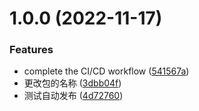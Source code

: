 # 1.0.0 (2022-11-17)


### Features

* complete the CI/CD workflow ([541567a](https://github.com/youtsider/engineering-test/commit/541567ada1b37ba60aa7302c3f26b9aba088196b))
* 更改包的名称 ([3dbb04f](https://github.com/youtsider/engineering-test/commit/3dbb04f72ee3fcf2cd3fa4ad30ba92da2274c11f))
* 测试自动发布 ([4d72760](https://github.com/youtsider/engineering-test/commit/4d72760a74a9d4034124f2028e9d91a00475650e))
